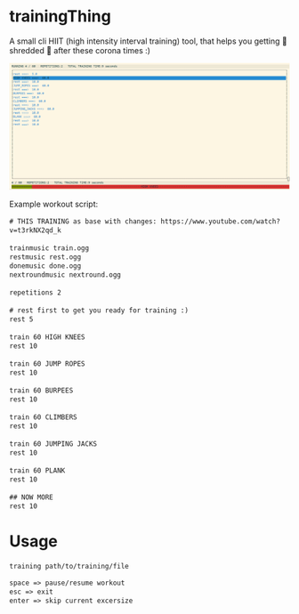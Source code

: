 # trainingThing
A small cli HIIT (high intensity interval training) tool, that helps you getting :muscle: shredded :muscle: after these corona times :)



![trainingThing](trainingThing.png)


Example workout script:
```
# THIS TRAINING as base with changes: https://www.youtube.com/watch?v=t3rkNX2qd_k

trainmusic train.ogg
restmusic rest.ogg
donemusic done.ogg
nextroundmusic nextround.ogg

repetitions 2

# rest first to get you ready for training :)
rest 5

train 60 HIGH KNEES
rest 10

train 60 JUMP ROPES
rest 10

train 60 BURPEES
rest 10

train 60 CLIMBERS
rest 10

train 60 JUMPING JACKS
rest 10

train 60 PLANK
rest 10

## NOW MORE
rest 10
```

Usage
=====

```
training path/to/training/file
```

```
space => pause/resume workout
esc => exit
enter => skip current excersize
```
